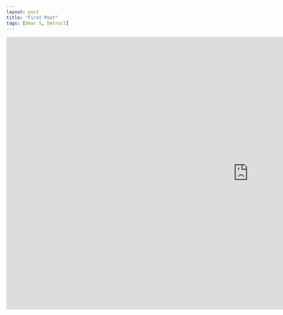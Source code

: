 ```yaml
---
layout: post
title: "First Post"
tags: [Omar S, Detroit]
---
```


<div class="embed-responsive embed-responsive-16by9">
    <iframe width="1280" height="720" src="https://www.youtube.com/embed/J2J7lCbvbqs" frameborder="0" allow="autoplay; encrypted-media" allowfullscreen></iframe>
</div>
